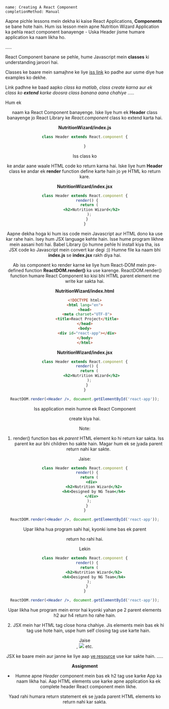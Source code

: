```ngMeta
name: Creating A React Component
completionMethod: Manual
```

Aapne pichle lessons mein dekha ki kaise React Applications, **Components** se bane hote hain.
Hum iss lesson mein apne Nutrition Wizard Application ka  pehla react component banayenge - Uska Header jisme humare application ka naam likha ho.

.....

React Component banane se pehle, hume Javascript mein **classes** ki understanding jaroori hai.

Classes ke baare mein samajhne ke liye [iss link](https://developer.mozilla.org/en-US/docs/Web/JavaScript/Reference/Classes) ko padhe aur usme diye hue examples ko dekhe.

[//]: # (This section may need better curation or further breakdown)

Link padhne ke baad aapko *class ka matlab*, *class create karna* aur *ek class ko **extend** karke doosra class banana aana chahiye*
.....

Hum ek <Header> naam ka React Component banayenge. Iske liye hum ek **Header** class banayenge jo React Library ke *React.component* class ko extend karta hai.

**NutritionWizard/index.js**
```javascript
class Header extends React.component {
  
}
```

Iss class ko <Header> ke andar aane waale HTML code ko return karna hai. Iske liye hum **Header** class ke andar ek **render** function define karte hain jo ye HTML ko return kare.


**NutritionWizard/index.jsx**
```jsx
class Header extends React.component {
  render() {
    return (
      <h2>Nutrition Wizard</h2>
    );
  }
}
```

Aapne dekha hoga ki hum iss code mein Javascript aur HTML dono ka use kar rahe hain. Isey hum JSX language kehte hain. Isse hume program likhne mein aasani hoti hai. Babel Library (jo humne pehle hi install kiya tha, iss JSX code ko Javascript mein convert kar degi :))
Humne file ka naam bhi **index.js** se **index.jsx** rakh diya hai.

[//]: # (I think I forgot to ask them to import Babel Library into their project previously)

Ab iss component ko render karne ke liye hum React-DOM mein pre-defined function **ReactDOM.render()** ka use karenge.
ReactDOM.render() function humare React Component ko kisi bhi HTML parent element me write kar sakta hai.

**NutritionWizard/index.html**
```HTML
<!DOCTYPE html>
<html lang="en">
<head>
  <meta charset="UTF-8">
  <title>React Project</title>
</head>
<body>
  <div id="react-app"></div>
</body>
</html>
```

**NutritionWizard/index.jsx**
```jsx
class Header extends React.component {
  render() {
    return (
      <h2>Nutrition Wizard</h2>
    );
  }
}

ReactDOM.render(<Header />, document.getElementById('react-app'));
```

Iss application mein humne ek React Component <Header> create kiya hai.

Note: 
1. render() function bas ek *parent* HTML element ko hi return kar sakta. Iss parent ke aur bhi children ho sakte hain. Magar hum ek se jyada parent return nahi kar sakte.

Jaise:
```jsx
class Header extends React.component {
  render() {
    return (
      <div>
      	<h2>Nutrition Wizard</h2>
        <h4>Designed by NG Team</h4>
      </div>
    );
  }
}

ReactDOM.render(<Header />, document.getElementById('react-app'));
```

Upar likha hua program sahi hai, kyonki isme bas ek parent <div> return ho rahi hai.

Lekin

```jsx
class Header extends React.component {
  render() {
    return (
        <h2>Nutrition Wizard</h2>
        <h4>Designed by NG Team</h4>
    );
  }
}

ReactDOM.render(<Header />, document.getElementById('react-app'));

```

Upar likha hue program mein error hai kyonki yahan pe 2 parent elements h2 aur h4 return ho rahe hain.

2. JSX mein har HTML tag close hona chahiye. Jis elements mein bas ek hi tag use hote hain, uspe hum self closing tag use karte hain.

Jaise <br />, <img src="navgurukul.png" /> etc.

JSX ke baare mein aur janne ke liye aap [ye resource](https://learn.co/lessons/react-jsx) use kar sakte hain.
.....

**Assignment**

- Humne apne *Header* component mein bas ek h2 tag use karke App ka naam likha hai. Aap HTML elements use karke apne application ka ek complete header React component mein likhe.

Yaad rahi humara return statement ek se jyada parent HTML elements ko return nahi kar sakta. 
